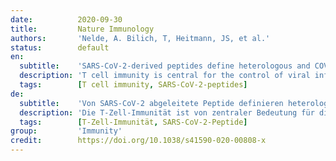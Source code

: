 ```yaml
---
date:          2020-09-30
title:         Nature Immunology
authors:       'Nelde, A. Bilich, T, Heitmann, JS, et al.'
status:        default
en:
  subtitle:    'SARS-CoV-2-derived peptides define heterologous and COVID-19-induced T cell recognition'
  description: 'T cell immunity is central for the control of viral infections. To characterize T cell immunity, but also for the development of vaccines, identification of exact viral T cell epitopes is fundamental. Here we identify and characterize multiple dominant and subdominant SARS-CoV-2 HLA class I and HLA-DR peptides as potential T cell epitopes in COVID-19 convalescent and unexposed individuals. SARS-CoV-2-specific peptides enabled detection of post-infectious T cell immunity, even in seronegative convalescent individuals. Cross-reactive SARS-CoV-2 peptides revealed pre-existing T cell responses in 81% of unexposed individuals and validated similarity with common cold coronaviruses, providing a functional basis for heterologous immunity in SARS-CoV-2 infection. Diversity of SARS-CoV-2 T cell responses was associated with mild symptoms of COVID-19, providing evidence that immunity requires recognition of multiple epitopes. Together, the proposed SARS-CoV-2 T cell epitopes enable identification of heterologous and post-infectious T cell immunity and facilitate development of diagnostic, preventive and therapeutic measures for COVID-19.'
  tags:        [T cell immunity, SARS-CoV-2-peptides]
de:
  subtitle:    'Von SARS-CoV-2 abgeleitete Peptide definieren heterologe und COVID-19-induzierte T-Zell-Erkennung'
  description: 'Die T-Zell-Immunität ist von zentraler Bedeutung für die Kontrolle von Virusinfektionen. Für die Charakterisierung der T-Zell-Immunität, aber auch für die Entwicklung von Impfstoffen, ist die Identifizierung genauer viraler T-Zell-Epitope von grundlegender Bedeutung. Hier identifizieren und charakterisieren wir mehrere dominante und subdominante SARS-CoV-2-HLA-Klasse-I- und HLA-DR-Peptide als potenzielle T-Zell-Epitope in COVID-19-Rekonvaleszenten und nicht exponierten Personen. SARS-CoV-2-spezifische Peptide ermöglichten den Nachweis einer postinfektiösen T-Zell-Immunität, sogar bei seronegativen rekonvaleszenten Personen. Kreuzreaktive SARS-CoV-2-Peptide zeigten bei 81 % der nicht exponierten Personen bereits vorhandene T-Zell-Antworten und bestätigten die Ähnlichkeit mit Erkältungs-Coronaviren, was eine funktionelle Grundlage für die heterologe Immunität bei SARS-CoV-2-Infektionen liefert. Die Vielfalt der SARS-CoV-2-T-Zell-Reaktionen war mit milden COVID-19-Symptomen assoziiert, was belegt, dass die Immunität die Erkennung mehrerer Epitope erfordert. Zusammengenommen ermöglichen die vorgeschlagenen SARS-CoV-2-T-Zell-Epitope die Identifizierung der heterologen und postinfektiösen T-Zell-Immunität und erleichtern die Entwicklung diagnostischer, präventiver und therapeutischer Maßnahmen für COVID-19.' 
  tags:        [T-Zell-Immunität, SARS-CoV-2-Peptide]
group:         'Immunity'
credit:        https://doi.org/10.1038/s41590-020-00808-x
---
```

